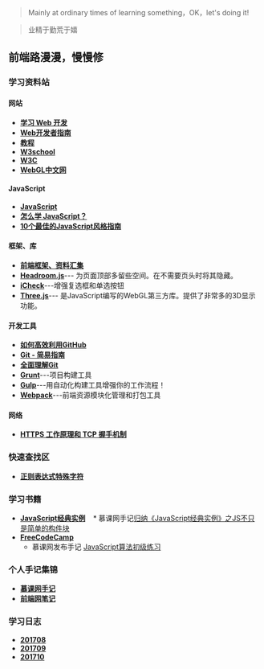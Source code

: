 
> Mainly at ordinary times of learning something，OK，let's doing it! 

> 业精于勤荒于嬉

## 前端路漫漫，慢慢修

### 学习资料站

#### 网站
* **[学习 Web 开发](https://developer.mozilla.org/zh-CN/docs/Learn)**
* **[Web开发者指南](https://developer.mozilla.org/zh-CN/docs/Web/Guide)**
* **[教程](https://developer.mozilla.org/zh-CN/docs/Web/Tutorials)**
* **[W3school](http://www.w3school.com.cn/)**
* **[W3C](https://www.w3.org/)**
* **[WebGL中文网](http://www.hewebgl.com/)**

#### JavaScript
* **[JavaScript](https://developer.mozilla.org/zh-CN/docs/Web/JavaScript)**
* **[怎么学 JavaScript？](http://mp.weixin.qq.com/s?__biz=MzAxODE2MjM1MA==&mid=2651552568&idx=1&sn=2c85a858b0a28d1c256354312f535f13&chksm=8025acf9b75225efea70a70b3d753bd53ec596f2d90371d960d5643e8c5946cea79f355c7513&mpshare=1&scene=23&srcid=0906yyeOcwhCqvE1DrkomSbR#rd)**
* **[10个最佳的JavaScript风格指南](http://www.jianshu.com/p/72e318848de8)**

#### 框架、库
* **[前端框架、资料汇集](http://www.bootcss.com/)**
* **[Headroom.js](http://www.bootcss.com/p/headroom.js/)**--- 为页面顶部多留些空间。在不需要页头时将其隐藏。
* **[iCheck](http://www.bootcss.com/p/icheck/)**---增强复选框和单选按钮
* **[Three.js](http://www.hewebgl.com/article/articledir/1)**--- 是JavaScript编写的WebGL第三方库。提供了非常多的3D显示功能。

#### 开发工具
* **[如何高效利用GitHub](http://www.yangzhiping.com/tech/github.html)**
* **[Git - 简易指南](http://www.bootcss.com/p/git-guide/)**
* **[全面理解Git](https://zhuanlan.zhihu.com/p/24081900)**
* **[Grunt](https://gruntjs.com/)**---项目构建工具
* **[Gulp](http://www.gulpjs.com.cn/)**---用自动化构建工具增强你的工作流程！
* **[Webpack](https://webpack.bootcss.com/)**---前端资源模块化管理和打包工具

#### 网络
* **[HTTPS 工作原理和 TCP 握手机制](http://blog.jobbole.com/105633/)**

### 快速查找区

* **[正则表达式特殊字符](https://github.com/yangtao2o/learninglog/wiki/JavaScript经典实例#regexp)**

### 学习书籍

* **[JavaScript经典实例](https://github.com/yangtao2o/learninglog/wiki/JavaScript经典实例)**
    * 慕课网手记[归纳《JavaScript经典实例》之JS不只是简单的构件块](http://www.imooc.com/article/20555)
* **[FreeCodeCamp](https://freecodecamp.cn/map-aside#nested-collapseBasicAlgorithmScripting)**
    * 慕课网发布手记 [JavaScript算法初级练习](http://www.imooc.com/article/20814)
### 个人手记集锦

* **[慕课网手记](http://www.imooc.com/u/3120512/articles)**
* **[前端网笔记](http://www.qdfuns.com/house/32286/note)**

### 学习日志
* **[201708](https://github.com/yangtao2o/learninglog/wiki/201708)**
* **[201709](https://github.com/yangtao2o/learninglog/wiki/201709)**
* **[201710](https://github.com/yangtao2o/learninglog/wiki/201710)**

